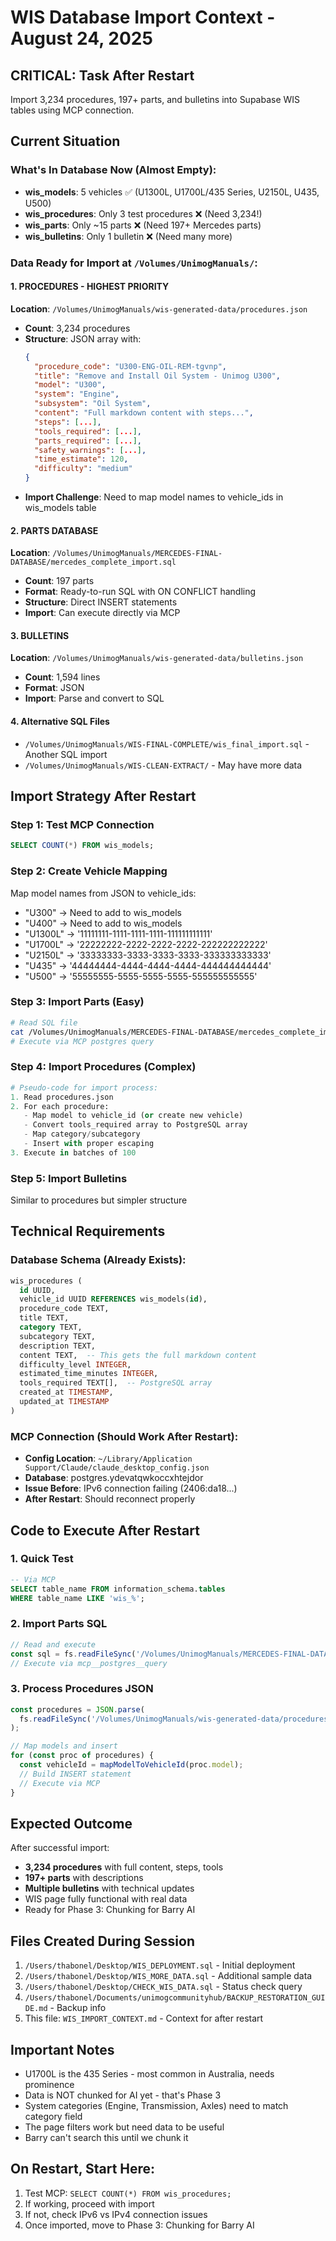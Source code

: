 # WIS Database Import Context - August 24, 2025

## CRITICAL: Task After Restart
Import 3,234 procedures, 197+ parts, and bulletins into Supabase WIS tables using MCP connection.

## Current Situation

### What's In Database Now (Almost Empty):
- **wis_models**: 5 vehicles ✅ (U1300L, U1700L/435 Series, U2150L, U435, U500)
- **wis_procedures**: Only 3 test procedures ❌ (Need 3,234!)
- **wis_parts**: Only ~15 parts ❌ (Need 197+ Mercedes parts)
- **wis_bulletins**: Only 1 bulletin ❌ (Need many more)

### Data Ready for Import at `/Volumes/UnimogManuals/`:

#### 1. PROCEDURES - HIGHEST PRIORITY
**Location**: `/Volumes/UnimogManuals/wis-generated-data/procedures.json`
- **Count**: 3,234 procedures
- **Structure**: JSON array with:
  ```json
  {
    "procedure_code": "U300-ENG-OIL-REM-tgvnp",
    "title": "Remove and Install Oil System - Unimog U300",
    "model": "U300",
    "system": "Engine",
    "subsystem": "Oil System",
    "content": "Full markdown content with steps...",
    "steps": [...],
    "tools_required": [...],
    "parts_required": [...],
    "safety_warnings": [...],
    "time_estimate": 120,
    "difficulty": "medium"
  }
  ```
- **Import Challenge**: Need to map model names to vehicle_ids in wis_models table

#### 2. PARTS DATABASE
**Location**: `/Volumes/UnimogManuals/MERCEDES-FINAL-DATABASE/mercedes_complete_import.sql`
- **Count**: 197 parts
- **Format**: Ready-to-run SQL with ON CONFLICT handling
- **Structure**: Direct INSERT statements
- **Import**: Can execute directly via MCP

#### 3. BULLETINS
**Location**: `/Volumes/UnimogManuals/wis-generated-data/bulletins.json`
- **Count**: 1,594 lines
- **Format**: JSON
- **Import**: Parse and convert to SQL

#### 4. Alternative SQL Files
- `/Volumes/UnimogManuals/WIS-FINAL-COMPLETE/wis_final_import.sql` - Another SQL import
- `/Volumes/UnimogManuals/WIS-CLEAN-EXTRACT/` - May have more data

## Import Strategy After Restart

### Step 1: Test MCP Connection
```sql
SELECT COUNT(*) FROM wis_models;
```

### Step 2: Create Vehicle Mapping
Map model names from JSON to vehicle_ids:
- "U300" → Need to add to wis_models
- "U400" → Need to add to wis_models  
- "U1300L" → '11111111-1111-1111-1111-111111111111'
- "U1700L" → '22222222-2222-2222-2222-222222222222'
- "U2150L" → '33333333-3333-3333-3333-333333333333'
- "U435" → '44444444-4444-4444-4444-444444444444'
- "U500" → '55555555-5555-5555-5555-555555555555'

### Step 3: Import Parts (Easy)
```bash
# Read SQL file
cat /Volumes/UnimogManuals/MERCEDES-FINAL-DATABASE/mercedes_complete_import.sql
# Execute via MCP postgres query
```

### Step 4: Import Procedures (Complex)
```python
# Pseudo-code for import process:
1. Read procedures.json
2. For each procedure:
   - Map model to vehicle_id (or create new vehicle)
   - Convert tools_required array to PostgreSQL array
   - Map category/subcategory
   - Insert with proper escaping
3. Execute in batches of 100
```

### Step 5: Import Bulletins
Similar to procedures but simpler structure

## Technical Requirements

### Database Schema (Already Exists):
```sql
wis_procedures (
  id UUID,
  vehicle_id UUID REFERENCES wis_models(id),
  procedure_code TEXT,
  title TEXT,
  category TEXT,
  subcategory TEXT,
  description TEXT,
  content TEXT,  -- This gets the full markdown content
  difficulty_level INTEGER,
  estimated_time_minutes INTEGER,
  tools_required TEXT[],  -- PostgreSQL array
  created_at TIMESTAMP,
  updated_at TIMESTAMP
)
```

### MCP Connection (Should Work After Restart):
- **Config Location**: `~/Library/Application Support/Claude/claude_desktop_config.json`
- **Database**: postgres.ydevatqwkoccxhtejdor
- **Issue Before**: IPv6 connection failing (2406:da18...)
- **After Restart**: Should reconnect properly

## Code to Execute After Restart

### 1. Quick Test
```sql
-- Via MCP
SELECT table_name FROM information_schema.tables 
WHERE table_name LIKE 'wis_%';
```

### 2. Import Parts SQL
```javascript
// Read and execute
const sql = fs.readFileSync('/Volumes/UnimogManuals/MERCEDES-FINAL-DATABASE/mercedes_complete_import.sql', 'utf8');
// Execute via mcp__postgres__query
```

### 3. Process Procedures JSON
```javascript
const procedures = JSON.parse(
  fs.readFileSync('/Volumes/UnimogManuals/wis-generated-data/procedures.json', 'utf8')
);

// Map models and insert
for (const proc of procedures) {
  const vehicleId = mapModelToVehicleId(proc.model);
  // Build INSERT statement
  // Execute via MCP
}
```

## Expected Outcome

After successful import:
- **3,234 procedures** with full content, steps, tools
- **197+ parts** with descriptions
- **Multiple bulletins** with technical updates
- WIS page fully functional with real data
- Ready for Phase 3: Chunking for Barry AI

## Files Created During Session

1. `/Users/thabonel/Desktop/WIS_DEPLOYMENT.sql` - Initial deployment
2. `/Users/thabonel/Desktop/WIS_MORE_DATA.sql` - Additional sample data
3. `/Users/thabonel/Desktop/CHECK_WIS_DATA.sql` - Status check query
4. `/Users/thabonel/Documents/unimogcommunityhub/BACKUP_RESTORATION_GUIDE.md` - Backup info
5. This file: `WIS_IMPORT_CONTEXT.md` - Context for after restart

## Important Notes

- U1700L is the 435 Series - most common in Australia, needs prominence
- Data is NOT chunked for AI yet - that's Phase 3
- System categories (Engine, Transmission, Axles) need to match category field
- The page filters work but need data to be useful
- Barry can't search this until we chunk it

## On Restart, Start Here:
1. Test MCP: `SELECT COUNT(*) FROM wis_procedures;`
2. If working, proceed with import
3. If not, check IPv6 vs IPv4 connection issues
4. Once imported, move to Phase 3: Chunking for Barry AI